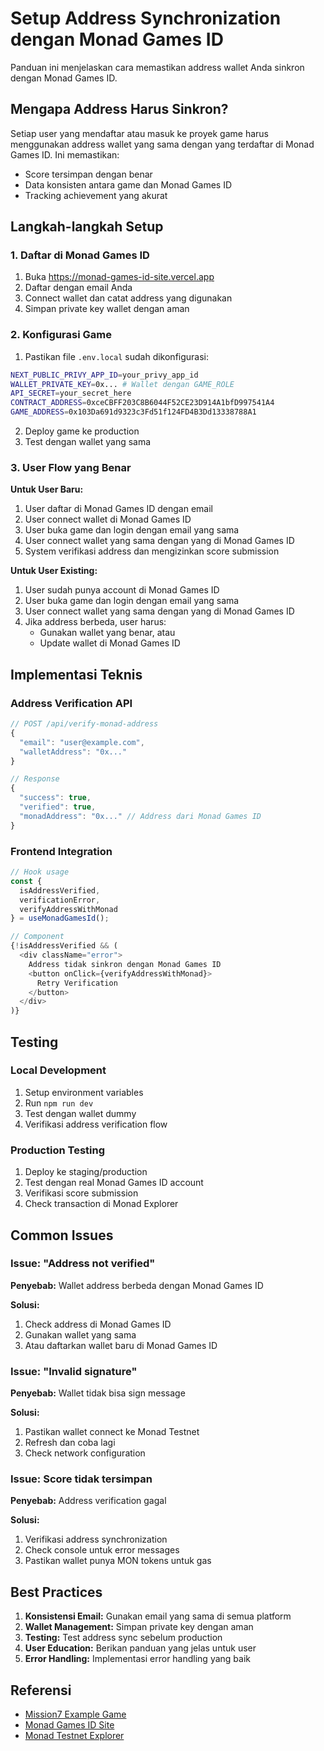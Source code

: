 # Setup Address Synchronization dengan Monad Games ID

Panduan ini menjelaskan cara memastikan address wallet Anda sinkron dengan Monad Games ID.

## Mengapa Address Harus Sinkron?

Setiap user yang mendaftar atau masuk ke proyek game harus menggunakan address wallet yang sama dengan yang terdaftar di Monad Games ID. Ini memastikan:

- Score tersimpan dengan benar
- Data konsisten antara game dan Monad Games ID
- Tracking achievement yang akurat

## Langkah-langkah Setup

### 1. Daftar di Monad Games ID

1. Buka https://monad-games-id-site.vercel.app
2. Daftar dengan email Anda
3. Connect wallet dan catat address yang digunakan
4. Simpan private key wallet dengan aman

### 2. Konfigurasi Game

1. Pastikan file `.env.local` sudah dikonfigurasi:
```bash
NEXT_PUBLIC_PRIVY_APP_ID=your_privy_app_id
WALLET_PRIVATE_KEY=0x... # Wallet dengan GAME_ROLE
API_SECRET=your_secret_here
CONTRACT_ADDRESS=0xceCBFF203C8B6044F52CE23D914A1bfD997541A4
GAME_ADDRESS=0x103Da691d9323c3Fd51f124FD4B3Dd13338788A1
```

2. Deploy game ke production
3. Test dengan wallet yang sama

### 3. User Flow yang Benar

**Untuk User Baru:**
1. User daftar di Monad Games ID dengan email
2. User connect wallet di Monad Games ID
3. User buka game dan login dengan email yang sama
4. User connect wallet yang sama dengan yang di Monad Games ID
5. System verifikasi address dan mengizinkan score submission

**Untuk User Existing:**
1. User sudah punya account di Monad Games ID
2. User buka game dan login dengan email yang sama
3. User connect wallet yang sama dengan yang di Monad Games ID
4. Jika address berbeda, user harus:
   - Gunakan wallet yang benar, atau
   - Update wallet di Monad Games ID

## Implementasi Teknis

### Address Verification API

```typescript
// POST /api/verify-monad-address
{
  "email": "user@example.com",
  "walletAddress": "0x..."
}

// Response
{
  "success": true,
  "verified": true,
  "monadAddress": "0x..." // Address dari Monad Games ID
}
```

### Frontend Integration

```typescript
// Hook usage
const {
  isAddressVerified,
  verificationError,
  verifyAddressWithMonad
} = useMonadGamesId();

// Component
{!isAddressVerified && (
  <div className="error">
    Address tidak sinkron dengan Monad Games ID
    <button onClick={verifyAddressWithMonad}>
      Retry Verification
    </button>
  </div>
)}
```

## Testing

### Local Development

1. Setup environment variables
2. Run `npm run dev`
3. Test dengan wallet dummy
4. Verifikasi address verification flow

### Production Testing

1. Deploy ke staging/production
2. Test dengan real Monad Games ID account
3. Verifikasi score submission
4. Check transaction di Monad Explorer

## Common Issues

### Issue: "Address not verified"

**Penyebab:** Wallet address berbeda dengan Monad Games ID

**Solusi:**
1. Check address di Monad Games ID
2. Gunakan wallet yang sama
3. Atau daftarkan wallet baru di Monad Games ID

### Issue: "Invalid signature"

**Penyebab:** Wallet tidak bisa sign message

**Solusi:**
1. Pastikan wallet connect ke Monad Testnet
2. Refresh dan coba lagi
3. Check network configuration

### Issue: Score tidak tersimpan

**Penyebab:** Address verification gagal

**Solusi:**
1. Verifikasi address synchronization
2. Check console untuk error messages
3. Pastikan wallet punya MON tokens untuk gas

## Best Practices

1. **Konsistensi Email:** Gunakan email yang sama di semua platform
2. **Wallet Management:** Simpan private key dengan aman
3. **Testing:** Test address sync sebelum production
4. **User Education:** Berikan panduan yang jelas untuk user
5. **Error Handling:** Implementasi error handling yang baik

## Referensi

- [Mission7 Example Game](https://github.com/portdeveloper/mission7-example-game)
- [Monad Games ID Site](https://monad-games-id-site.vercel.app)
- [Monad Testnet Explorer](https://testnet.monadexplorer.com)